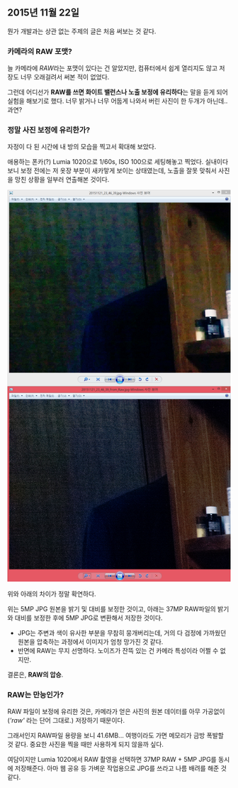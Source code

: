 ## 2015년 11월 22일
뭔가 개발과는 상관 없는 주제의 글은 처음 써보는 것 같다.

### 카메라의 RAW 포맷?
늘 카메라에 *RAW*라는 포맷이 있다는 건 알았지만, 컴퓨터에서 쉽게 열리지도 않고 저장도 너무 오래걸려서 써본 적이 없었다. 

그런데 어디선가 **RAW를 쓰면 화이트 밸런스나 노출 보정에 유리하다**는 말을 듣게 되어 실험을 해보기로 했다. 너무 밝거나 너무 어둡게 나와서 버린 사진이 한 두개가 아닌데.. 과연?

### 정말 사진 보정에 유리한가?
자정이 다 된 시간에 내 방의 모습을 찍고서 확대해 보았다.

애용하는 폰카(?) Lumia 1020으로 1/60s, ISO 100으로 세팅해놓고 찍었다. 실내이다보니 보정 전에는 저 옷장 부분이 새카맣게 보이는 상태였는데, 노출을 잘못 맞춰서 사진을 망친 상황을 일부러 연출해본 것이다.

![RAW vs JPG](151122_raw_vs_jpg.jpg?raw=true)

위와 아래의 차이가 정말 확연하다. 
  
위는 5MP JPG 원본을 밝기 및 대비를 보정한 것이고, 아래는 37MP RAW파일의 밝기와 대비를 보정한 후에 5MP JPG로 변환해서 저장한 것이다.

- JPG는 주변과 색이 유사한 부분을 무참히 뭉개버리는데, 거의 다 검정에 가까웠던 원본을 압축하는 과정에서 이미지가 엄청 망가진 것 같다.
- 반면에 RAW는 무지 선명하다. 노이즈가 잔뜩 있는 건 카메라 특성이라 어쩔 수 없지만.

결론은, **RAW의 압승**.

### RAW는 만능인가?
RAW 파일이 보정에 유리한 것은, 카메라가 얻은 사진의 원본 데이터를 아무 가공없이(*'raw'* 라는 단어 그대로.) 저장하기 때문이다.

그래서인지 RAW파일 용량을 보니 41.6MB... 여행이라도 가면 메모리가 금방 폭발할 것 같다. 중요한 사진을 찍을 때만 사용하게 되지 않을까 싶다.

여담이지만 Lumia 1020에서 RAW 촬영을 선택하면 37MP RAW + 5MP JPG를 동시에 저장해준다. 아마 웹 공유 등 가벼운 작업용으로 JPG를 쓰라고 나름 배려를 해준 것 같다.
